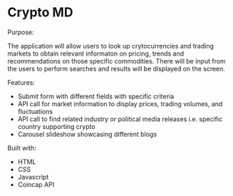 # Crypto MD

Purpose:

The application will allow users to look up crytocurrencies and trading markets to obtain relevant informaton on pricing, trends and recommendations on those specific commodities.  There will be input from the users to perform searches and results will be displayed on the screen.

Features:

- Submit form with different fields with specific criteria
- API call for market information to display prices, trading volumes, and fluctuations
- API call to find related industry or political media releases i.e. specific country supporting crypto
- Carousel slideshow showcasing different blogs


Built with:

- HTML
- CSS
- Javascript
- Coincap API
